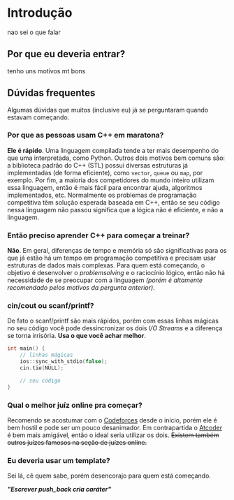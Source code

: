 # Introdução

nao sei o que falar

## Por que eu deveria entrar?

tenho uns motivos mt bons

## Dúvidas frequentes

Algumas dúvidas que muitos (inclusive eu) já se perguntaram quando estavam começando.

### Por que as pessoas usam C++ em maratona?

**Ele é rápido**. Uma linguagem compilada tende a ter mais desempenho do que uma interpretada, como Python. Outros dois motivos bem comuns são: a biblioteca padrão do C++ (STL) possui diversas estruturas já implementadas (de forma eficiente), como `vector`, `queue` ou `map`, por exemplo. Por fim, a maioria dos competidores do mundo inteiro utilizam essa linguagem, então é mais fácil para encontrar ajuda, algoritmos implementados, etc. Normalmente os problemas de programação competitiva têm solução esperada baseada em C++, então se seu código nessa linguagem não passou significa que a lógica não é eficiente, e não a linguagem.

### Então preciso aprender C++ para começar a treinar?

**Não**. Em geral, diferenças de tempo e memória só são significativas para os que já estão há um tempo em programação competitiva e precisam usar estruturas de dados mais complexas. Para quem está começando, o objetivo é desenvolver o _problemsolving_ e o raciocínio lógico, então não há necessidade de se preocupar com a linguagem _(porém é altamente recomendado pelos motivos da pergunta anterior)_.

### cin/cout ou scanf/printf?

De fato o scanf/printf são mais rápidos, porém com essas linhas mágicas no seu código você pode dessincronizar os dois _I/O Streams_ e a diferença se torna irrisória. **Usa o que você achar melhor**.

```c++
int main() {
    // linhas mágicas
    ios::sync_with_stdio(false);
    cin.tie(NULL);

    // seu código
}
```

### Qual o melhor juíz online pra começar?

Recomendo se acostumar com o [Codeforces](https://codeforces.com/) desde o início, porém ele é bem hostil e pode ser um pouco desanimador. Em contrapartida o [Atcoder](https://atcoder.jp/) é bem mais amigável, então o ideal seria utilizar os dois. ~~Existem também outros juízes famosos na seção de juízes online.~~

### Eu deveria usar um template?

Sei lá, cê quem sabe, porém desencorajo para quem está começando.

**_"Escrever push_back cria caráter"_**

